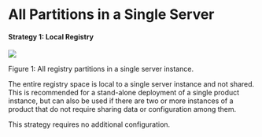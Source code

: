 # All Partitions in a Single Server

#### Strategy 1: Local Registry

![](../assets/img/21037149/21331970.png) 

Figure 1: All registry partitions in a single server instance.  

The entire registry space is local to a single server instance and not
shared. This is recommended for a stand-alone deployment of a single
product instance, but can also be used if there are two or more
instances of a product that do not require sharing data or configuration
among them.

This strategy requires no additional configuration.
